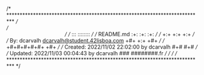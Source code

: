 
/* ************************************************************************** */
/*                                              */
/*                                                        :::      ::::::::   */
/*   README.md                                          :+:      :+:    :+:   */
/*                                                    +:+ +:+         +:+     */
/*   By: dcarvalh <dcarvalh@student.42lisboa.com>   +#+  +:+       +#+        */
/*                                                +#+#+#+#+#+   +#+           */
/*   Created: 2022/11/02 22:02:00 by dcarvalh          #+#    #+#             */
/*   Updated: 2022/11/03 00:04:43 by dcarvalh         ###   ########.fr       */
/*                                                                            */
/* ************************************************************************** */


